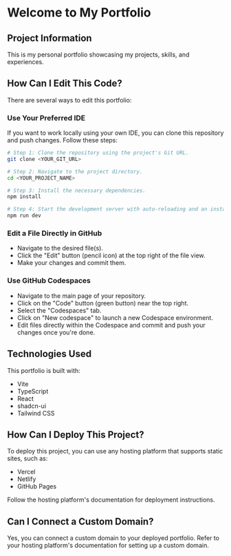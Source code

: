 # Welcome to My Portfolio

## Project Information

This is my personal portfolio showcasing my projects, skills, and experiences.

## How Can I Edit This Code?

There are several ways to edit this portfolio:

### Use Your Preferred IDE

If you want to work locally using your own IDE, you can clone this repository and push changes. Follow these steps:

```sh
# Step 1: Clone the repository using the project's Git URL.
git clone <YOUR_GIT_URL>

# Step 2: Navigate to the project directory.
cd <YOUR_PROJECT_NAME>

# Step 3: Install the necessary dependencies.
npm install

# Step 4: Start the development server with auto-reloading and an instant preview.
npm run dev
```

### Edit a File Directly in GitHub

- Navigate to the desired file(s).
- Click the "Edit" button (pencil icon) at the top right of the file view.
- Make your changes and commit them.

### Use GitHub Codespaces

- Navigate to the main page of your repository.
- Click on the "Code" button (green button) near the top right.
- Select the "Codespaces" tab.
- Click on "New codespace" to launch a new Codespace environment.
- Edit files directly within the Codespace and commit and push your changes once you're done.

## Technologies Used

This portfolio is built with:

- Vite
- TypeScript
- React
- shadcn-ui
- Tailwind CSS

## How Can I Deploy This Project?

To deploy this project, you can use any hosting platform that supports static sites, such as:

- Vercel
- Netlify
- GitHub Pages

Follow the hosting platform's documentation for deployment instructions.

## Can I Connect a Custom Domain?

Yes, you can connect a custom domain to your deployed portfolio. Refer to your hosting platform's documentation for setting up a custom domain.
